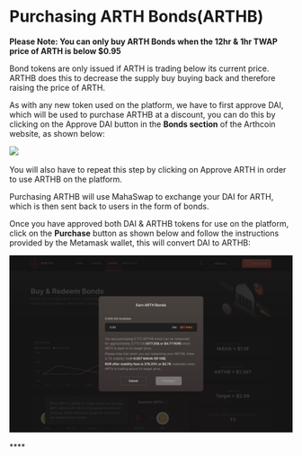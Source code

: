 # Purchasing ARTH Bonds\(ARTHB\)

**Please Note: You can only buy ARTH Bonds when the 12hr & 1hr TWAP price of ARTH is below $0.95**  
  
Bond tokens are only issued if ARTH is trading below its current price. ARTHB does this to decrease the supply buy buying back and therefore raising the price of ARTH. 

As with any new token used on the platform, we have to first approve DAI, which will be used to purchase ARTHB at a discount, you can do this by clicking on the Approve DAI button in the **Bonds section** of the Arthcoin website, as shown below:

![](../.gitbook/assets/bonds-1.png)

You will also have to repeat this step by clicking on Approve ARTH in order to use ARTHB on the platform. 

Purchasing ARTHB will use MahaSwap to exchange your DAI for ARTH, which is then sent back to users in the form of bonds.

Once you have approved both DAI & ARTHB tokens for use on the platform, click on the **Purchase** button as shown below and follow the instructions provided by the Metamask wallet, this will convert DAI to ARTHB:

![](../.gitbook/assets/bonds-earn.png)

\*\*\*\*

